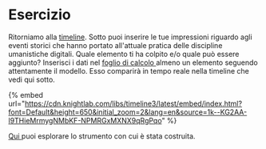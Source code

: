 # Esercizio

Ritorniamo alla [timeline](close-reading.md). Sotto puoi inserire le tue impressioni riguardo agli eventi storici che hanno portato all'attuale pratica delle discipline umanistiche digitali. Quale elemento ti ha colpito e/o quale può essere aggiunto? Inserisci i dati nel [foglio di calcolo ](https://docs.google.com/spreadsheets/d/1k--KG2AA-l9THieMrmygNMbKF-NPMRGxMXNX9qRgPqo/edit#gid=0)almeno un elemento seguendo attentamente il modello. Esso comparirà in tempo reale nella timeline che vedi qui sotto.

{% embed url="https://cdn.knightlab.com/libs/timeline3/latest/embed/index.html?font=Default&height=650&initial_zoom=2&lang=en&source=1k--KG2AA-l9THieMrmygNMbKF-NPMRGxMXNX9qRgPqo" %}

[Qui ](https://timeline.knightlab.com/#preview-embed)puoi esplorare lo strumento con cui è stata costruita.

